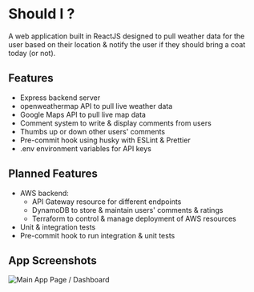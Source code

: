 # Should I ?
A web application built in ReactJS designed to pull weather data for the user based on their location & notify the user if they should bring a coat today (or not).<br>

## Features

- Express backend server
- openweathermap API to pull live weather data
- Google Maps API to pull live map data
- Comment system to write & display comments from users
- Thumbs up or down other users' comments
- Pre-commit hook using husky with ESLint & Prettier
- .env environment variables for API keys

## Planned Features

- AWS backend:
    - API Gateway resource for different endpoints
    - DynamoDB to store & maintain users' comments & ratings
    - Terraform to control & manage deployment of AWS resources
- Unit & integration tests
- Pre-commit hook to run integration & unit tests

## App Screenshots


![Main App Page / Dashboard](app-screenshots/dashboard-08-07-2024.png)
